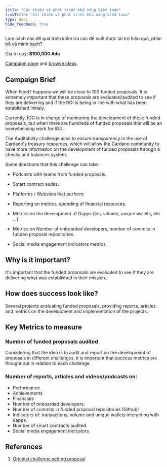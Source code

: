 ```yaml
---
title: "Cải thiện và phát triển khả năng kiểm toán"
linkTitle: "Cải thiện và phát triển khả năng kiểm toán"
type: docs
hide_feedback: true
---
```

Làm cách nào để quá trình kiểm tra các đề xuất được tài trợ hiệu quả, phân bổ và minh bạch?

Giá trị quỹ: **$100,000 Ada**

[Campaign page](https://cardano.ideascale.com/a/campaign-home/26119) and [browse ideas](https://cardano.ideascale.com/a/ideas/top/campaign-filter/byids/campaigns/26119/stage/unspecified).

## Campaign Brief

When Fund7 happens we will be close to 100 funded proposals. It is extremely important that these proposals are evaluated/audited to see if they are delivering and if the ROI is being in line with what has been established initialy.

Currently, IOG is in charge of monitoring the development of these funded proposals, but when there are hundreds of funded proposals this will be an overwhelming work for IOG.

The Auditability challenge aims to ensure transparency in the use of Cardano's treasury resources, which will allow the Cardano community to have more information on the development of funded proposals through a checks and balances system.

Some directions that this challenge can take:

- Podcasts with teams from funded proposals.

- Smart contract audits.

- Platforms / Websites that perform:

- Reporting on metrics, spending of financial resources.

- Metrics on the development of Dapps (txs, volume, unique wallets, etc …)

- Metrics on Number of onboarded developers, number of commits in funded proposal repositories.

- Social media engagement indicators metrics.

## Why is it important?

It's important that the funded proposals are evaluated to see if they are delivering what was established in their mission..

## How does success look like?

Several projects evaluating funded proposals, providing reports, articles and metrics on the development and implementation of the projects.

## Key Metrics to measure

### Number of funded proposals audited

Considering that the idea is to audit and report on the development of proposals in different challenges, it is important that success metrics are thought out in relation to each challenge.

### Number of reports, articles and videos/podcasts on:

- Performance
- Achievements
- Financials
- Number of onboarded developers.
- Number of commits in funded proposal repositories (Github)
- Indicators of: transactions, volume and unique wallets interacting with dapps.
- Number of smart contracts audited.
- Social media engagement indicators.

## References

1. [Original challenge setting proposal](https://cardano.ideascale.com/a/ideas/top/campaign-filter/byids/campaigns/25946/stage/unspecified)
